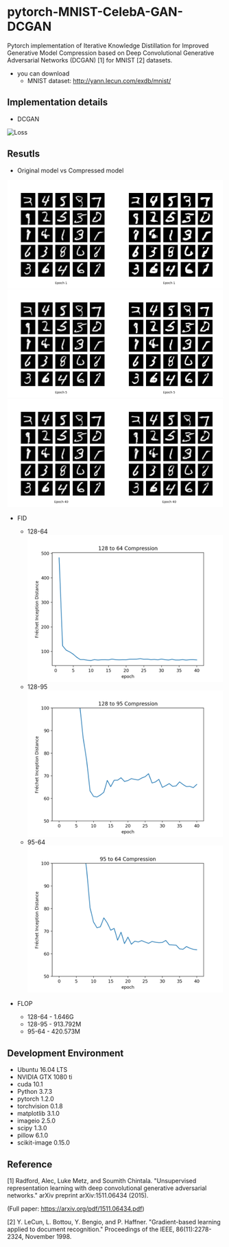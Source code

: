 # pytorch-MNIST-CelebA-GAN-DCGAN
Pytorch implementation of Iterative Knowledge Distillation for Improved Generative Model Compression based on Deep Convolutional Generative Adversarial Networks (DCGAN) [1] for MNIST [2] datasets.

* you can download
  - MNIST dataset: http://yann.lecun.com/exdb/mnist/

## Implementation details

* DCGAN

![Loss](pytorch_DCGAN.png)


## Resutls

* Original model vs Compressed model

![Loss](MNIST_DCGAN_results/1.png)
![Loss](MNIST_DCGAN_results/5.png)
![Loss](MNIST_DCGAN_results/40.png)

* FID
  * 128-64
![Loss](MNIST_DCGAN_results/128_64.png)
  * 128-95
![Loss](MNIST_DCGAN_results/128_95.png)
  * 95-64
![Loss](MNIST_DCGAN_results/95_64.png)

* FLOP
  * 128-64 - 1.646G
  * 128-95 - 913.792M
  * 95-64 - 420.573M


## Development Environment

* Ubuntu 16.04 LTS
* NVIDIA GTX 1080 ti
* cuda 10.1
* Python 3.7.3
* pytorch 1.2.0
* torchvision 0.1.8
* matplotlib 3.1.0
* imageio 2.5.0
* scipy 1.3.0
* pillow 6.1.0
* scikit-image 0.15.0

## Reference

[1] Radford, Alec, Luke Metz, and Soumith Chintala. "Unsupervised representation learning with deep convolutional generative adversarial networks." arXiv preprint arXiv:1511.06434 (2015).

(Full paper: https://arxiv.org/pdf/1511.06434.pdf)

[2] Y. LeCun, L. Bottou, Y. Bengio, and P. Haffner. "Gradient-based learning applied to document recognition." Proceedings of the IEEE, 86(11):2278-2324, November 1998.

